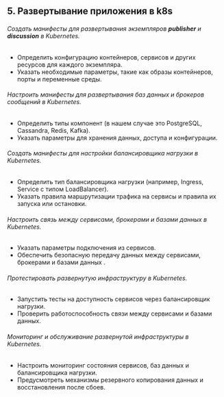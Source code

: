 
## 5. Развертывание приложения в k8s

###### Создать манифесты для развертывания экземпляров **publisher** и **discussion** в Kubernetes.
  - Определить конфигурацию контейнеров, сервисов и других ресурсов для каждого экземпляра.
  - Указать необходимые параметры, такие как образы контейнеров, порты и переменные среды.
###### Настроить манифесты для развертывания баз данных и брокеров сообщений в Kubernetes.
  - Определить типы компонент (в нашем случае это PostgreSQL, Cassandra, Redis, Kafka).
  - Указать параметры для хранения данных, доступа и конфигурации.
###### Создать манифесты для настройки балансировщика нагрузки в Kubernetes.
  - Определить тип балансировщика нагрузки (например, Ingress, Service с типом LoadBalancer).
  - Указать правила маршрутизации трафика на сервисы и правила их запуска или остановки.
###### Настроить связь между сервисами, брокерами и базами данных в Kubernetes.
  - Указать параметры подключения из сервисов.
  - Обеспечить безопасную передачу данных между сервисами, брокерами и базами данных .
###### Протестировать развернутую инфраструктуру в Kubernetes.
  - Запустить тесты на доступность сервисов через балансировщик нагрузки.
  - Проверить работоспособность связи между сервисами и базами данных.
###### Мониторинг и обслуживание развернутой инфраструктуры в Kubernetes.
  - Настроить мониторинг состояния сервисов, баз данных и балансировщика нагрузки.
  - Предусмотреть механизмы резервного копирования данных и восстановления после сбоев.

